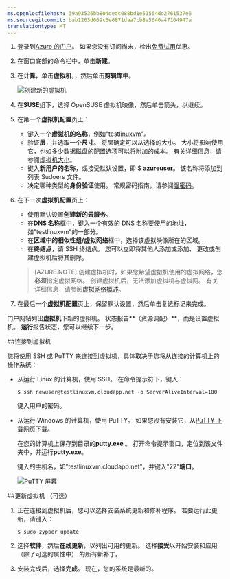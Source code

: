 ```yaml
---
ms.openlocfilehash: 39a93536bb804dedc088bd1e51564dd2761537e6
ms.sourcegitcommit: bab1265d669c3e6871daa7cb8a5640a47104947a
translationtype: MT
---
```

<properties writer="kathydav" editor="tysonn" manager="timlt" />

1. 登录到[Azure 的门户](http://manage.windowsazure.com)。 如果您没有订阅尚未，检出[免费试用](http://azure.microsoft.com/pricing/free-trial/)优惠。

2. 在窗口底部的命令栏中，单击**新建**。

3. 在**计算**，单击**虚拟机**，，然后单击**剪辑库中**。

    ![创建新的虚拟机][Image1]

4. 在**SUSE**组下，选择 OpenSUSE 虚拟机映像，然后单击箭头，以继续。

5. 在第一个**虚拟机配置**页上︰

    - 键入一个**虚拟机的名称**，例如"testlinuxvm"。
    - 验证**层**，并选取一个**尺寸**。 将层确定可以从选择的大小。 大小将影响使用它，也如多少数据磁盘的配置选项可以将附加的成本。 有关详细信息，请参阅[虚拟机大小](../articles/virtual-machines-size-specs.md)。
    - 键入**新用户的名称**，或接受默认设置，即 $ **azureuser**。 该名称将添加到列表 Sudoers 文件。
    - 决定哪种类型的**身份验证**使用。 常规密码指南，请参阅[强密码](http://msdn.microsoft.com/library/ms161962.aspx)。

6. 在下一次**虚拟机配置**页上︰

    - 使用默认设置**创建新的云服务**。
    - 在**DNS 名称**框中，键入一个有效的 DNS 名称要使用的地址，如"testlinuxvm"的一部分。
    - 在**区域中的相似性组/虚拟网络**框中，选择该虚拟映像所在的区域。
    - 在**终结点**，请 SSH 终结点。 您可以立即将其他人添加或添加、 更改或创建虚拟机后将其删除。

    >[AZURE.NOTE] 创建虚拟机时，如果您希望虚拟机使用的虚拟网络，您**必须**指定虚拟网络。 创建虚拟机后，无法添加虚拟机与虚拟网。 有关详细信息，请参阅[虚拟网络概述](virtual-networks-overview.md)。

7.  在最后一个**虚拟机配置**页上，保留默认设置，然后单击复选标记来完成。

门户网站列出**虚拟机**下新的虚拟机。 状态报告**（资源调配）**，而是设置虚拟机。 **运行**报告状态，您可以继续下一步。

##连接到虚拟机

您将使用 SSH 或 PuTTY 来连接到虚拟机，具体取决于您将从连接的计算机上的操作系统︰

- 从运行 Linux 的计算机，使用 SSH。 在命令提示符下，键入︰

    `$ ssh newuser@testlinuxvm.cloudapp.net -o ServerAliveInterval=180`

    键入用户的密码。

- 从运行 Windows 的计算机，使用 PuTTY。 如果您没有安装它，从[PuTTY 下载网页][PuTTYDownload]下载。

    在您的计算机上保存到目录的**putty.exe** 。 打开命令提示窗口，定位到该文件夹中，并运行**putty.exe**。

    键入的主机名，如"testlinuxvm.cloudapp.net"，并键入"22"**端口**。

    ![PuTTY 屏幕][Image6]  

##更新虚拟机 （可选）

1. 正在连接到虚拟机后，您可以选择安装系统更新和修补程序。 若要运行此更新，请键入︰

    `$ sudo zypper update`

2. 选择**软件**，然后**在线更新**，以列出可用的更新。 选择**接受**以开始安装和应用 （除了可选的属性中） 的所有新补丁。

3. 安装完成后，选择**完成**。  现在，您的系统是最新的。

[PuTTYDownload]: http://www.puttyssh.org/download.html

[Image1]: ./media/create-and-configure-opensuse-vm-in-portal/CreateVM.png

[Image6]: ./media/create-and-configure-opensuse-vm-in-portal/putty.png
